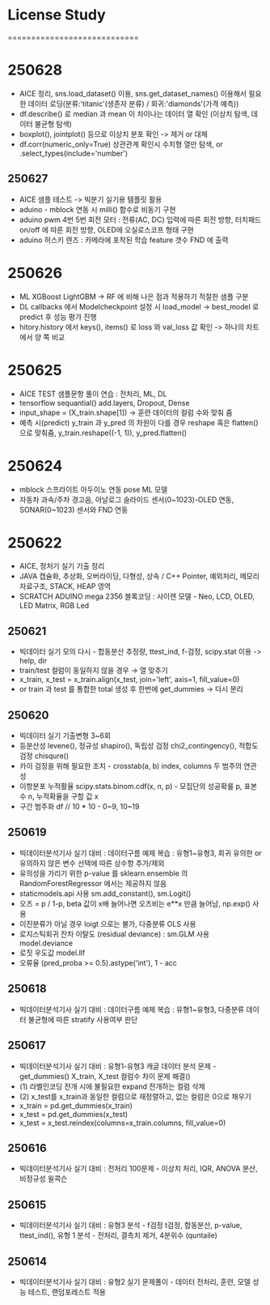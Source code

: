 # License Study  
  
============================  

# 250628 
- AICE 정리, sns.load_dataset() 이용, sns.get_dataset_names() 이용해서 필요한 데이터 로딩(분류:'titanic'(생존자 분류) / 회귀:'diamonds'(가격 예측))  
- df.describe() 로 median 과 mean 이 차이나는 데이터 열 확인 (이상치 탐색, 데이터 불균형 탐색)  
- boxplot(), jointplot() 등으로 이상치 분포 확인 -> 제거 or 대체  
- df.corr(numeric_only=True) 상관관계 확인시 수치형 열만 탐색, or .select_types(include='number')  

## 250627  
- AICE 샘플 테스트 -> 빅분기 실기용 템플릿 활용  
- aduino - mblock 연동 시 milli() 함수로 비동기 구현  
- aduino pwm 4번 5번 회전 모터 : 전류(AC, DC) 입력에 따른 회전 방향, 터치패드 on/off 에 따른 회전 방향, OLED에 오실로스코프 형태 구현    
- aduino 허스키 렌즈 : 카메라에 포착된 학습 feature 갯수 FND 에 출력  

# 250626  
- ML XGBoost LightGBM -> RF 에 비해 나은 점과 적용하기 적절한 샘플 구분  
- DL callbacks 에서 Modelcheckpoint 설정 시 load_model -> best_model 로 predict 후 성능 평가 진행  
- hitory.history 에서 keys(), items() 로 loss 와 val_loss 값 확인 -> 하나의 차트에서 양 쪽 비교  

# 250625  
- AICE TEST 샘플문항 풀이 연습 : 전처리, ML, DL
- tensorflow sequantial() add.layers, Dropout, Dense
- input_shape = (X_train.shape[1]) -> 훈련 데이터의 컬럼 수와 맞춰 줌
- 예측 시(predict) y_train 과 y_pred 의 차원이 다를 경우 reshape 혹은 flatten() 으로 맞춰줌, y_train.reshape((-1, 1)), y_pred.flatten()

# 250624  
- mblock 스프라이트 아두이노 연동 pose ML 모델  
- 자동차 과속/주차 경고음, 아날로그 슬라이드 센서(0~1023)-OLED 연동, SONAR(0~1023) 센서와 FND 연동  

# 250622  
- AICE, 정처기 실기 기출 정리  
- JAVA 캡슐화, 추상화, 오버라이딩, 다형성, 상속 /  C++ Pointer, 예외처리, 메모리 자료구조, STACK, HEAP 영역  
- SCRATCH ADUINO mega 2356 블록코딩 : 사이렌 모델 - Neo, LCD, OLED, LED Matrix, RGB Led  

## 250621  
- 빅데이터 실기 모의 다시 - 합동분산 추정량, ttest_ind, f-검정, scipy.stat 이용 -> help, dir  
- train/test 컬럼이 동일하지 않을 경우 → 열 맞추기  
- x_train, x_test = x_train.align(x_test, join='left', axis=1, fill_value=0)  
- or  train 과 test 를 통합한 total 생성 후 한번에 get_dummies -> 다시 분리  

## 250620  
- 빅데이터 실기 기출변형 3~6회  
- 등분산성 levene(), 정규성 shapiro(), 독립성 검정 chi2_contingency(), 적합도 검정 chisqure()  
- 카이 검정을 위해 필요한 조치 - crosstab(a, b) index, columns 두 범주의 연관성  
- 이항분포 누적활율 scipy.stats.binom.cdf(x, n, p) - 모집단의 성공확룰 p, 표본수 n, 누적확율을 구할 값 x  
- 구간 범주화 df // 10 * 10 - 0~9, 10~19  

## 250619 
- 빅데이터분석기사 실기 대비 : 데이터구름 예제 복습 : 유형1~유형3, 회귀 유의한 or 유의하지 않은 변수 선택에 따른 상수항 추가/제외  
- 유의성을 가리기 위한 p-value 를 sklearn.ensemble 의 RandomForestRegressor 에서는 제공하지 않음  
- staticmodels.api 사용 sm.add_constant(), sm.Logit()  
- 오즈 = p / 1-p, beta 값이 x배 늘어나면 오즈비는 e**x 만큼 늘어남, np.exp() 사용 
- 이진분류가 아닐 경우 loigt 으로는 불가, 다중분류 OLS 사용  
- 로지스틱회귀 잔차 이탈도 (residual deviance) : sm.GLM 사용 model.deviance  
- 로짓 우도값 model.llf  
- 오류율 (pred_proba >= 0.5).astype('int'), 1 - acc   

## 250618  
- 빅데이터분석기사 실기 대비 : 데이터구름 예제 복습 : 유형1~유형3, 다중분류 데이터 불균형에 따른 stratify 사용여부 판단   
  
## 250617  
- 빅데이터분석기사 실기 대비 : 유형1-유형3 캐글 데이터 분석 문제 - get_dummies() X_train, X_test 컬럼수 차이 문제 해결()  
- (1) 라벨인코딩 전개 시에 불필요한 expand 전개하는 컬럼 삭제  
- (2) x_test를 x_train과 동일한 컬럼으로 재정렬하고, 없는 컬럼은 0으로 채우기  
- x_train = pd.get_dummies(x_train)  
- x_test = pd.get_dummies(x_test)  
- x_test = x_test.reindex(columns=x_train.columns, fill_value=0)  
  
## 250616  
- 빅데이터분석기사 실기 대비 : 전처리 100문제 - 이상치 처리, IQR, ANOVA 분산, 비정규성 윌콕슨  
  
## 250615  
- 빅데이터분석기사 실기 대비 : 유형3 분석 - f검정 t검정, 합동분산, p-value, ttest_ind(), 유형 1 분석 - 전처리, 결측치 제거, 4분위수 (quntaile)  
  
## 250614  
- 빅데이터분석기사 실기 대비 : 유형2 실기 문제풀이 - 데이터 전처리, 훈련, 모델 성능 테스트, 랜덤포레스트 적용  
